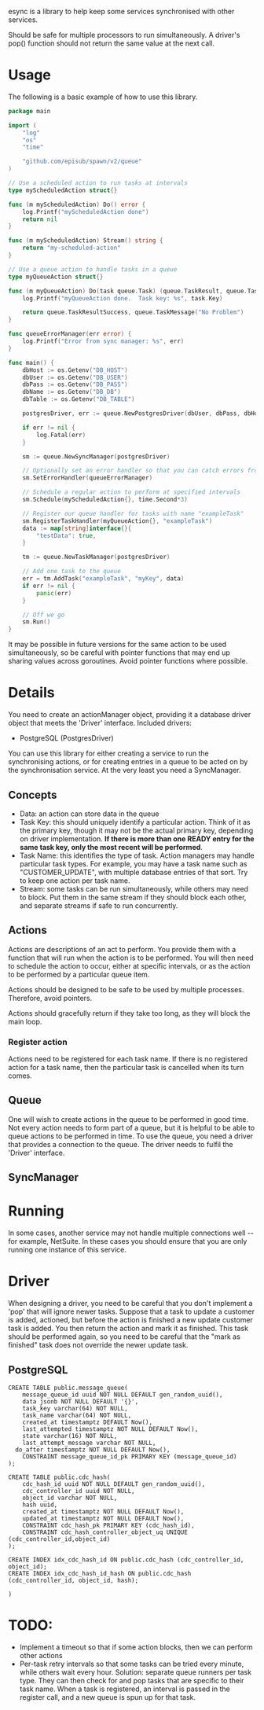 esync is a library to help keep some services synchronised with other services.

Should be safe for multiple processors to run simultaneously.  A driver's pop() function should not return the same value at the next call.

# Usage

The following is a basic example of how to use this library.

```Go
package main

import (
	"log"
	"os"
	"time"

	"github.com/episub/spawn/v2/queue"
)

// Use a scheduled action to run tasks at intervals
type myScheduledAction struct{}

func (m myScheduledAction) Do() error {
	log.Printf("myScheduledAction done")
	return nil
}

func (m myScheduledAction) Stream() string {
	return "my-scheduled-action"
}

// Use a queue action to handle tasks in a queue
type myQueueAction struct{}

func (m myQueueAction) Do(task queue.Task) (queue.TaskResult, queue.TaskMessage) {
	log.Printf("myQueueAction done.  Task key: %s", task.Key)

	return queue.TaskResultSuccess, queue.TaskMessage("No Problem")
}

func queueErrorManager(err error) {
	log.Printf("Error from sync manager: %s", err)
}

func main() {
	dbHost := os.Getenv("DB_HOST")
	dbUser := os.Getenv("DB_USER")
	dbPass := os.Getenv("DB_PASS")
	dbName := os.Getenv("DB_DB")
	dbTable := os.Getenv("DB_TABLE")

	postgresDriver, err := queue.NewPostgresDriver(dbUser, dbPass, dbHost, dbName, dbTable)

	if err != nil {
		log.Fatal(err)
	}

	sm := queue.NewSyncManager(postgresDriver)

	// Optionally set an error handler so that you can catch errors from the running loop and put them through your own logging solution
	sm.SetErrorHandler(queueErrorManager)

	// Schedule a regular action to perform at specified intervals
	sm.Schedule(myScheduledAction{}, time.Second*3)

	// Register our queue handler for tasks with name "exampleTask"
	sm.RegisterTaskHandler(myQueueAction{}, "exampleTask")
	data := map[string]interface{}{
		"testData": true,
	}

	tm := queue.NewTaskManager(postgresDriver)

	// Add one task to the queue
	err = tm.AddTask("exampleTask", "myKey", data)
	if err != nil {
		panic(err)
	}

	// Off we go
	sm.Run()
}
```

It may be possible in future versions for the same action to be used simultaneously, so be careful with pointer functions that may end up sharing values across goroutines.  Avoid pointer functions where possible.

# Details
You need to create an actionManager object, providing it a database driver object that meets the 'Driver' interface.  Included drivers:

* PostgreSQL (PostgresDriver)

You can use this library for either creating a service to run the synchronising actions, or for creating entries in a queue to be acted on by the synchronisation service.  At the very least you need a SyncManager.

## Concepts

* Data: an action can store data in the queue
* Task Key: this should uniquely identify a particular action.  Think of it as the primary key, though it may not be the actual primary key, depending on driver implementation.  **If there is more than one READY entry for the same task key, only the most recent will be performed**.
* Task Name: this identifies the type of task.  Action managers may handle particular task types.  For example, you may have a task name such as "CUSTOMER_UPDATE", with multiple database entries of that sort.  Try to keep one action per task name.
* Stream: some tasks can be run simultaneously, while others may need to block.  Put them in the same stream if they should block each other, and separate streams if safe to run concurrently.

## Actions

Actions are descriptions of an act to perform.  You provide them with a function that will run when the action is to be performed.  You will then need to schedule the action to occur, either at specific intervals, or as the action to be performed by a particular queue item.

Actions should be designed to be safe to be used by multiple processes.  Therefore, avoid pointers.

Actions should gracefully return if they take too long, as they will block the main loop.

### Register action

Actions need to be registered for each task name.  If there is no registered action for a task name, then the particular task is cancelled when its turn comes.

## Queue

One will wish to create actions in the queue to be performed in good time.  Not every action needs to form part of a queue, but it is helpful to be able to queue actions to be performed in time.  To use the queue, you need a driver that provides a connection to the queue.  The driver needs to fulfil the 'Driver' interface.

## SyncManager

# Running

In some cases, another service may not handle multiple connections well -- for example, NetSuite.  In these cases you should ensure that you are only running one instance of this service.

# Driver

When designing a driver, you need to be careful that you don't implement a 'pop' that will ignore newer tasks.  Suppose that a task to update a customer is added, actioned, but before the action is finished a new update customer task is added.  You then return the action and mark it as finished.  This task should be performed again, so you need to be careful that the "mark as finished" task does not override the newer update task.

## PostgreSQL

```
CREATE TABLE public.message_queue(
	message_queue_id uuid NOT NULL DEFAULT gen_random_uuid(),
	data jsonb NOT NULL DEFAULT '{}',
	task_key varchar(64) NOT NULL,
	task_name varchar(64) NOT NULL,
	created_at timestamptz DEFAULT Now(),
	last_attempted timestamptz NOT NULL DEFAULT Now(),
	state varchar(16) NOT NULL,
	last_attempt_message varchar NOT NULL,
  do_after timestamptz NOT NULL DEFAULT Now(),
	CONSTRAINT message_queue_id_pk PRIMARY KEY (message_queue_id)
);

CREATE TABLE public.cdc_hash(
	cdc_hash_id uuid NOT NULL DEFAULT gen_random_uuid(),
	cdc_controller_id uuid NOT NULL,
	object_id varchar NOT NULL,
	hash uuid,
	created_at timestamptz NOT NULL DEFAULT Now(),
	updated_at timestamptz NOT NULL DEFAULT Now(),
	CONSTRAINT cdc_hash_pk PRIMARY KEY (cdc_hash_id),
	CONSTRAINT cdc_hash_controller_object_uq UNIQUE (cdc_controller_id,object_id)
);

CREATE INDEX idx_cdc_hash_id ON public.cdc_hash (cdc_controller_id, object_id);
CREATE INDEX idx_cdc_hash_id_hash ON public.cdc_hash (cdc_controller_id, object_id, hash);

)
```

# TODO:

* Implement a timeout so that if some action blocks, then we can perform other actions
* Per-task retry intervals so that some tasks can be tried every minute, while others wait every hour.  Solution: separate queue runners per task type.  They can then check for and pop tasks that are specific to their task name.  When a task is registered, an interval is passed in the register call, and a new queue is spun up for that task.
